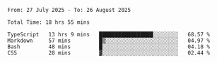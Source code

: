 <!--START_SECTION:waka-->

```abap
From: 27 July 2025 - To: 26 August 2025

Total Time: 18 hrs 55 mins

TypeScript   13 hrs 9 mins   █████████████████░░░░░░░░   68.57 %
Markdown     57 mins         █▒░░░░░░░░░░░░░░░░░░░░░░░   04.97 %
Bash         48 mins         █░░░░░░░░░░░░░░░░░░░░░░░░   04.18 %
CSS          28 mins         ▓░░░░░░░░░░░░░░░░░░░░░░░░   02.44 %
```

<!--END_SECTION:waka-->
